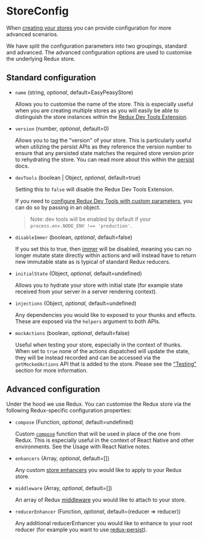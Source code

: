 # StoreConfig

When [creating your stores](/docs/api/create-store.html) you can provide
configuration for more advanced scenarios.

We have split the configuration parameters into two groupings, standard and
advanced. The advanced configuration options are used to customise the
underlying Redux store.

## Standard configuration

- `name` (string, _optional_, default=EasyPeasyStore)

  Allows you to customise the name of the store. This is especially useful when
  you are creating multiple stores as you will easily be able to distinguish the
  store instances within the
  [Redux Dev Tools Extension](https://github.com/zalmoxisus/redux-devtools-extension).

- `version` (number, _optional_, default=0)

  Allows you to tag the "version" of your store. This is particularly useful
  when utilizing the persist APIs as they reference the version number to ensure
  that any persisted state matches the required store version prior to
  rehydrating the store. You can read more about this within the
  [persist](/docs/api/persist.html) docs.

- `devTools` (boolean | Object, _optional_, default=true)

  Setting this to `false` will disable the Redux Dev Tools Extension.

  If you need to
  [configure Redux Dev Tools with custom parameters](https://github.com/zalmoxisus/redux-devtools-extension/blob/master/docs/API/Arguments.md),
  you can do so by passing in an object.

  > Note: dev tools will be enabled by default if your
  > `process.env.NODE_ENV !== 'production'`.

- `disableImmer` (boolean, _optional_, default=false)

  If you set this to true, then [immer](https://github.com/mweststrate/immer)
  will be disabled, meaning you can no longer mutate state directly within
  actions and will instead have to return new immutable state as is typical of
  standard Redux reducers.

- `initialState` (Object, _optional_, default=undefined)

  Allows you to hydrate your store with initial state (for example state
  received from your server in a server rendering context).

- `injections` (Object, _optional_, default=undefined)

  Any dependencies you would like to exposed to your thunks and effects. These
  are exposed via the `helpers` argument to both APIs.

- `mockActions` (boolean, _optional_, default=false)

  Useful when testing your store, especially in the context of thunks. When set
  to `true` none of the actions dispatched will update the state, they will be
  instead recorded and can be accessed via the `getMockedActions` API that is
  added to the store. Please see the ["Testing"](/docs/testing/) section for
  more information.

## Advanced configuration

Under the hood we use Redux. You can customise the Redux store via the following
Redux-specific configuration properties:

- `compose` (Function, _optional_, default=undefined)

  Custom [`compose`](https://redux.js.org/api/compose) function that will be
  used in place of the one from Redux. This is especially useful in the context
  of React Native and other environments. See the Usage with React Native notes.

- `enhancers` (Array, _optional_, default=[])

  Any custom [store enhancers](https://redux.js.org/glossary#store-enhancer) you
  would like to apply to your Redux store.

- `middleware` (Array, _optional_, default=[])

  An array of Redux [middleware](https://redux.js.org/glossary#middleware) you
  would like to attach to your store.

- `reducerEnhancer` (Function, _optional_, default=(reducer => reducer))

  Any additional reducerEnhancer you would like to enhance to your root reducer
  (for example you want to use
  [redux-persist](https://github.com/rt2zz/redux-persist)).
